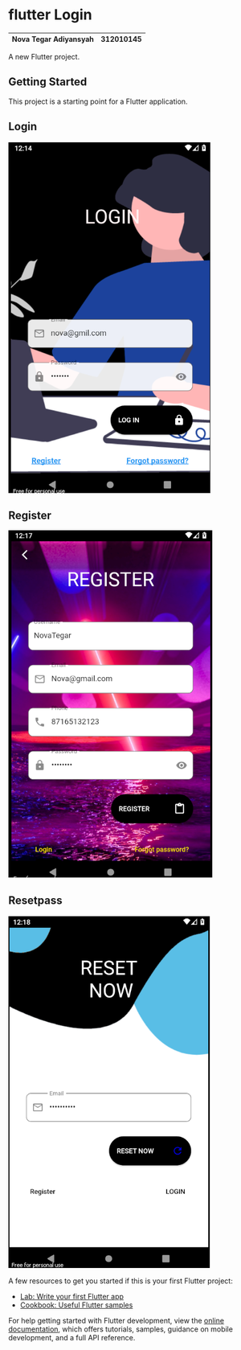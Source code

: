 # flutter Login

| Nova Tegar Adiyansyah | 312010145 |
| -------------- | ----------- |

A new Flutter project.

## Getting Started

This project is a starting point for a Flutter application.

## Login 

![assets](assets/loginhasil1.png)

## Register

![assets](assets/loginhasil2.png)

## Resetpass

![assets](assets/loginhasil3.png)

A few resources to get you started if this is your first Flutter project:

- [Lab: Write your first Flutter app](https://docs.flutter.dev/get-started/codelab)
- [Cookbook: Useful Flutter samples](https://docs.flutter.dev/cookbook)

For help getting started with Flutter development, view the
[online documentation](https://docs.flutter.dev/), which offers tutorials,
samples, guidance on mobile development, and a full API reference.
